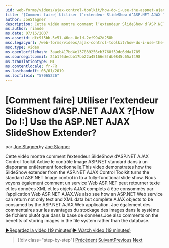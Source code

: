 ```yaml
---
uid: web-forms/videos/ajax-control-toolkit/how-do-i-use-the-aspnet-ajax-slideshow-extender
title: '[Comment faire] Utiliser l’extendeur SlideShow d’ASP.NET AJAX ? | Microsoft Docs'
author: JoeStagner
description: Cette vidéo montre comment l’extendeur SlideShow d’ASP.NET AJAX Control Toolkit transforme le contrôle Image ASP.NET standard en un entièrement fonctionnel sl...
ms.author: riande
ms.date: 07/16/2007
ms.assetid: dfc9f5bb-5e51-46ec-8e1d-2ef9942d258b
msc.legacyurl: /web-forms/videos/ajax-control-toolkit/how-do-i-use-the-aspnet-ajax-slideshow-extender
msc.type: video
ms.openlocfilehash: 3aaeb417bd4e137839256cb3768f59dc6dda1785
ms.sourcegitcommit: 24b1f6decbb17bb22a45166e5fdb0845c65af498
ms.translationtype: MT
ms.contentlocale: fr-FR
ms.lasthandoff: 03/01/2019
ms.locfileid: "57065226"
---
```

<a name="how-do-i-use-the-aspnet-ajax-slideshow-extender"></a><span data-ttu-id="2a2b3-104">[Comment faire] Utiliser l’extendeur SlideShow d’ASP.NET AJAX ?</span><span class="sxs-lookup"><span data-stu-id="2a2b3-104">[How Do I:] Use the ASP.NET AJAX SlideShow Extender?</span></span>
====================
<span data-ttu-id="2a2b3-105">par [Joe Stagner](https://github.com/JoeStagner)</span><span class="sxs-lookup"><span data-stu-id="2a2b3-105">by [Joe Stagner](https://github.com/JoeStagner)</span></span>

<span data-ttu-id="2a2b3-106">Cette vidéo montre comment l’extendeur SlideShow d’ASP.NET AJAX Control Toolkit Active le contrôle Image ASP.NET standard dans à un diaporama entièrement fonctionnelle.</span><span class="sxs-lookup"><span data-stu-id="2a2b3-106">This video demonstrates how the SlideShow extender from the ASP.NET AJAX Control Toolkit turns the standard ASP.NET Image control in to a fully-functional slide show.</span></span> <span data-ttu-id="2a2b3-107">Nous voyons également comment un service Web ASP.NET peut retourner texte et les données XML et les objets AJAX complets à être consommés par l’application Web ASP.NET AJAX.</span><span class="sxs-lookup"><span data-stu-id="2a2b3-107">We also see how an ASP.NET Web service can return not only text and XML data but complete AJAX objects to be consumed by the ASP.NET AJAX Web application.</span></span> <span data-ttu-id="2a2b3-108">Joe également des commentaires sur les avantages du stockage des images dans le système de fichiers plutôt que dans la base de données.</span><span class="sxs-lookup"><span data-stu-id="2a2b3-108">Joe also comments on the benefits of storing images in the file system rather than the database.</span></span>

[<span data-ttu-id="2a2b3-109">&#9654;Regardez la vidéo (19 minutes)</span><span class="sxs-lookup"><span data-stu-id="2a2b3-109">&#9654; Watch video (19 minutes)</span></span>](https://channel9.msdn.com/Blogs/ASP-NET-Site-Videos/how-do-i-use-the-aspnet-ajax-slideshow-extender)

> [!div class="step-by-step"]
> <span data-ttu-id="2a2b3-110">[Précédent](how-do-i-use-the-aspnet-ajax-tabs-control.md)
> [Suivant](how-do-i-use-the-aspnet-ajax-updatepanelanimation-extender.md)</span><span class="sxs-lookup"><span data-stu-id="2a2b3-110">[Previous](how-do-i-use-the-aspnet-ajax-tabs-control.md)
[Next](how-do-i-use-the-aspnet-ajax-updatepanelanimation-extender.md)</span></span>
